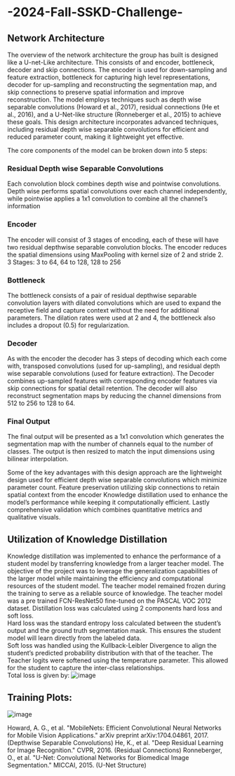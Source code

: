 # -2024-Fall-SSKD-Challenge-

## Network Architecture 
The overview of the network architecture the group has built is designed like a U-net-Like 
architecture. This consists of and encoder, bottleneck, decoder and skip connections. The 
encoder is used for down-sampling and feature extraction, bottleneck for capturing high
level representations, decoder for up-sampling and reconstructing the segmentation map, 
and skip connections to preserve spatial information and improve reconstruction. The 
model employs techniques such as depth wise separable convolutions (Howard et al., 
2017), residual connections (He et al., 2016), and a U-Net-like structure (Ronneberger et 
al., 2015) to achieve these goals. This design architecture incorporates advanced 
techniques, including residual depth wise separable convolutions for efficient and reduced 
parameter count, making it lightweight yet effective.

The core components of the model can be broken down into 5 steps:

### Residual Depth wise Separable Convolutions 
Each convolution block combines depth wise and pointwise convolutions. Depth wise 
performs spatial convolutions over each channel independently, while pointwise applies a 
1x1 convolution to combine all the channel’s information 
### Encoder 
The encoder will consist of 3 stages of encoding, each of these will have two residual 
depthwise separable convolution blocks. The encoder reduces the spatial dimensions 
using MaxPooling with kernel size of 2 and stride 2. 
3 Stages: 3 to 64, 64 to 128, 128 to 256 
### Bottleneck 
The bottleneck consists of a pair of residual depthwise separable convolution layers with 
dilated convolutions which are used to expand the receptive field and capture context 
without the need for additional parameters. The dilation rates were used at 2 and 4, the 
bottleneck also includes a dropout (0.5) for regularization. 
### Decoder 
As with the encoder the decoder has 3 steps of decoding which each come with, 
transposed convolutions (used for up-sampling), and residual depth wise separable 
convolutions (used for feature extraction). The Decoder combines up-sampled features 
with corresponding encoder features via skip connections for spatial detail retention. The 
decoder will also reconstruct segmentation maps by reducing the channel dimensions 
from 512 to 256 to 128 to 64.

### Final Output 
The final output will be presented as a 1x1 convolution which generates the segmentation 
map with the number of channels equal to the number of classes. The output is then 
resized to match the input dimensions using bilinear interpolation. 

Some of the key advantages with this design approach are the lightweight design used for 
efficient depth wise separable convolutions which minimize parameter count. Feature 
preservation utilizing skip connections to retain spatial context from the encoder 
Knowledge distillation used to enhance the model’s performance while keeping it 
computationally efficient. Lastly comprehensive validation which combines quantitative 
metrics and qualitative visuals.  

## Utilization of Knowledge Distillation 
Knowledge distillation was implemented to enhance the performance of a student model 
by transferring knowledge from a larger teacher model. The objective of the project was to 
leverage the generalization capabilities of the larger model while maintaining the efficiency 
and computational resources of the student model. The teacher model remained frozen 
during the training to serve as a reliable source of knowledge. The teacher model was a pre
trained FCN-ResNet50 fine-tuned on the PASCAL VOC 2012 dataset. 
Distillation loss was calculated using 2 components hard loss and soft loss.  
Hard loss was the standard entropy loss calculated between the student’s output and the 
ground truth segmentation mask. This ensures the student model will learn directly from 
the labeled data.  
Soft loss was handled using the Kullback-Leibler Divergence to align the student’s 
predicted probability distribution with that of the teacher. The Teacher logits were softened 
using the temperature parameter. This allowed for the student to capture the inter-class 
relationships.  
Total loss is given by: 
![image](https://github.com/user-attachments/assets/fd910262-0cd4-4f52-bf41-c5514cc6b2fc)

## Training Plots:
![image](https://github.com/user-attachments/assets/8b90fb1e-0e66-4c53-9088-c0b2c756289c)

Howard, A. G., et al. "MobileNets: Efficient Convolutional Neural Networks for Mobile 
Vision Applications." arXiv preprint arXiv:1704.04861, 2017. (Depthwise Separable 
Convolutions) 
He, K., et al. "Deep Residual Learning for Image Recognition." CVPR, 2016. (Residual 
Connections) 
Ronneberger, O., et al. "U-Net: Convolutional Networks for Biomedical Image 
Segmentation." MICCAI, 2015. (U-Net Structure) 
